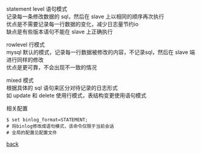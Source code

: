 statement level 语句模式  
记录每一条修改数据的 sql，然后在 slave 上以相同的顺序再次执行  
优点是不需要记录每一行数据的变化，减少日志量节约io  
缺点是有些版本语句不能在 slave 上正确执行  

rowlevel 行模式  
mysql 默认的模式，记录每一行数据被修改的内容，不记录sql，然后在 slave 端进行同样的修改  
优点是更可靠，不会出现不一致的情况  

mixed 模式  
根据具体的 sql 语句来区分对待记录的日志形式  
如 update 和 delete 使用行模式，表结构变更使用语句模式  

相关配置  
```
$ set binlog_format=STATEMENT;
# 将binlog修改成语句模式，该命令仅限于当前会话  
# 全局的配置见配置文件  
```

[back](../1.md)  